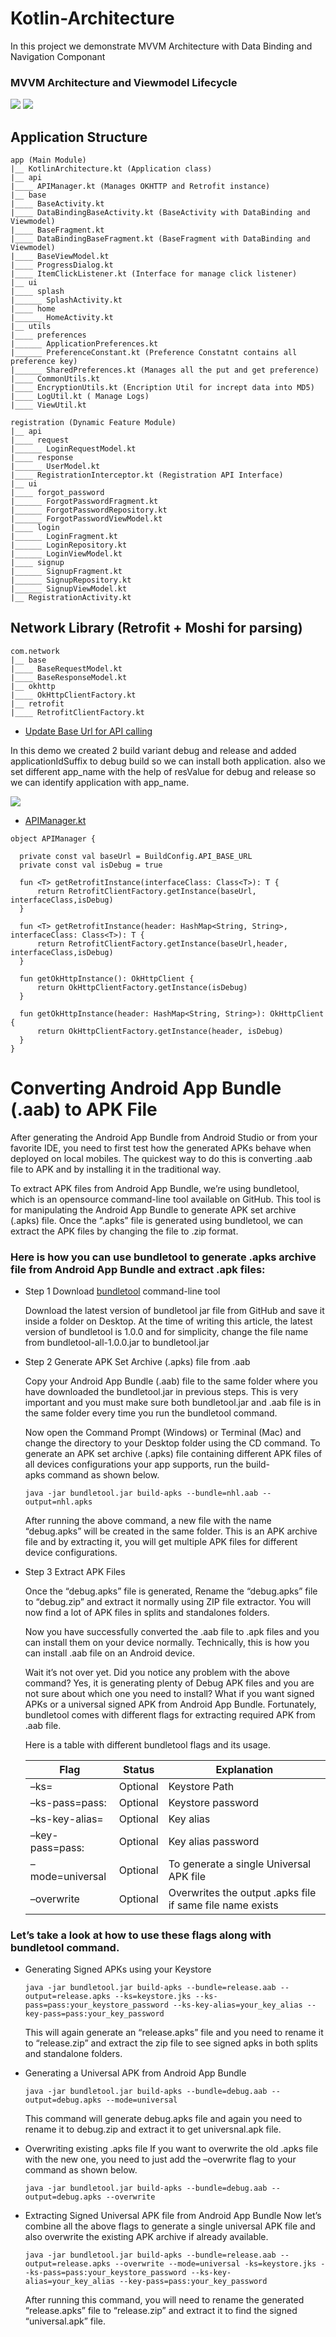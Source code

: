 # Kotlin-Architecture
In this project we demonstrate MVVM Architecture with Data Binding and Navigation Componant

### MVVM Architecture and Viewmodel Lifecycle
![](https://res.cloudinary.com/karan-media/image/upload/c_scale,w_420/v1591362329/Android/MVVM/final-architecture_yhiun7.png) ![](https://res.cloudinary.com/karan-media/image/upload/v1591530905/Android/MVVM/viewmodel-lifecycle_mcty6g.png)

## Application Structure 
    app (Main Module)
    |__ KotlinArchitecture.kt (Application class)
    |__ api
    |____ APIManager.kt (Manages OKHTTP and Retrofit instance)
    |__ base
    |____ BaseActivity.kt
    |____ DataBindingBaseActivity.kt (BaseActivity with DataBinding and Viewmodel)
    |____ BaseFragment.kt
    |____ DataBindingBaseFragment.kt (BaseFragment with DataBinding and Viewmodel)
    |____ BaseViewModel.kt
    |____ ProgressDialog.kt
    |____ ItemClickListener.kt (Interface for manage click listener)
    |__ ui
    |____ splash
    |______ SplashActivity.kt
    |____ home
    |______ HomeActivity.kt
    |__ utils
    |____ preferences
    |______ ApplicationPreferences.kt
    |______ PreferenceConstant.kt (Preference Constatnt contains all preference key)
    |______ SharedPreferences.kt (Manages all the put and get preference)
    |____ CommonUtils.kt
    |____ EncryptionUtils.kt (Encription Util for incrept data into MD5)
    |____ LogUtil.kt ( Manage Logs)
    |____ ViewUtil.kt
    
    registration (Dynamic Feature Module)
    |__ api
    |____ request
    |______ LoginRequestModel.kt
    |____ response
    |______ UserModel.kt
    |____ RegistrationInterceptor.kt (Registration API Interface)
    |__ ui
    |____ forgot_password
    |______ ForgotPasswordFragment.kt
    |______ ForgotPasswordRepository.kt
    |______ ForgotPasswordViewModel.kt
    |____ login
    |______ LoginFragment.kt
    |______ LoginRepository.kt
    |______ LoginViewModel.kt
    |____ signup
    |______ SignupFragment.kt
    |______ SignupRepository.kt
    |______ SignupViewModel.kt
    |__ RegistrationActivity.kt
    
  ## Network Library (Retrofit + Moshi for parsing) 
    com.network
    |__ base
    |____ BaseRequestModel.kt
    |____ BaseResponseModel.kt
    |__ okhttp
    |____ OkHttpClientFactory.kt
    |__ retrofit
    |____ RetrofitClientFactory.kt
        
  * [Update Base Url for API calling](/gradle.properties)
  
In this demo we created 2 build variant debug and release and added applicationIdSuffix to debug build so we can install both application. also we set different app_name with the help of resValue for debug and release so we can identify application with app_name.
 
  
  
  ![](https://res.cloudinary.com/karan-media/image/upload/c_scale,w_900/v1591628475/Android/Code/Screenshot_2020-06-08_at_8.29.20_PM_z8dja9.png)

  * [APIManager.kt](/app/src/main/java/com/kotlin/architecture/api/APIManager.kt)
  ~~~
  object APIManager {

    private const val baseUrl = BuildConfig.API_BASE_URL
    private const val isDebug = true

    fun <T> getRetrofitInstance(interfaceClass: Class<T>): T {
        return RetrofitClientFactory.getInstance(baseUrl, interfaceClass,isDebug)
    }

    fun <T> getRetrofitInstance(header: HashMap<String, String>, interfaceClass: Class<T>): T {
        return RetrofitClientFactory.getInstance(baseUrl,header, interfaceClass,isDebug)
    }

    fun getOkHttpInstance(): OkHttpClient {
        return OkHttpClientFactory.getInstance(isDebug)
    }

    fun getOkHttpInstance(header: HashMap<String, String>): OkHttpClient {
        return OkHttpClientFactory.getInstance(header, isDebug)
    }
}
  ~~~

# Converting Android App Bundle (.aab) to APK File

After generating the Android App Bundle from Android Studio or from your favorite IDE, you need to first test how the generated APKs behave when deployed on local mobiles. The quickest way to do this is converting .aab file to APK and by installing it in the traditional way.

To extract APK files from Android App Bundle, we’re using bundletool, which is an opensource command-line tool available on GitHub. This tool is for manipulating the Android App Bundle to generate APK set archive (.apks) file. Once the “.apks” file is generated using bundletool, we can extract the APK files by changing the file to .zip format.

### Here is how you can use bundletool to generate .apks archive file from Android App Bundle and extract .apk files:

* Step 1 Download [bundletool](https://github.com/google/bundletool/releases) command-line tool
    
    Download the latest version of bundletool jar file from GitHub and save it inside a folder on Desktop. At the time of writing this article, the latest version of bundletool is 1.0.0 and for simplicity, change the file name from bundletool-all-1.0.0.jar to bundletool.jar

* Step 2 Generate APK Set Archive (.apks) file from .aab

    Copy your Android App Bundle (.aab) file to the same folder where you have downloaded the bundletool.jar in previous steps. This is very important and you must make sure both bundletool.jar and .aab file is in the same folder every time you run the bundletool command.
    
    Now open the Command Prompt (Windows) or Terminal (Mac) and change the directory to your Desktop folder using the CD command. To generate an APK set archive (.apks) file containing different APK files of all devices configurations your app supports, run the build-apks command as shown below.
    
    ```
    java -jar bundletool.jar build-apks --bundle=nhl.aab --output=nhl.apks
    ```
    After running the above command, a new file with the name “debug.apks” will be created in the same folder. This is an APK archive file and by extracting it, you will get multiple APK files for different device configurations.
    
 * Step 3 Extract APK Files

    Once the “debug.apks” file is generated, Rename the “debug.apks” file to “debug.zip” and extract it normally using ZIP file extractor. You will now find a lot of APK files in splits and standalones folders.
    
    Now you have successfully converted the .aab file to .apk files and you can install them on your device normally. Technically, this is how you can install .aab file on an Android device.

    Wait it’s not over yet. Did you notice any problem with the above command? Yes, it is generating plenty of Debug APK files and you are not sure about which one you need to install? What if you want signed APKs or a universal signed APK from Android App Bundle. Fortunately, bundletool comes with different flags for extracting required APK from .aab file.

    Here is a table with different bundletool flags and its usage.

    Flag | Status | Explanation
    ------------ | ------------- | -------------
    –ks= | Optional | Keystore Path
    –ks-pass=pass: | Optional | Keystore password
    –ks-key-alias= | Optional | Key alias
    –key-pass=pass: | Optional | Key alias password
    –mode=universal | Optional | To generate a single Universal APK file
    –overwrite | Optional | Overwrites the output .apks file if same file name exists
    
### Let’s take a look at how to use these flags along with bundletool command.

* Generating Signed APKs using your Keystore
    ```
    java -jar bundletool.jar build-apks --bundle=release.aab --output=release.apks --ks=keystore.jks --ks-pass=pass:your_keystore_password --ks-key-alias=your_key_alias --key-pass=pass:your_key_password
    ```
    This will again generate an “release.apks” file and you need to rename it to “release.zip” and extract the zip file to see signed apks in both splits and standalone folders.
    
* Generating a Universal APK from Android App Bundle
    ```
    java -jar bundletool.jar build-apks --bundle=debug.aab --output=debug.apks --mode=universal
    ```
    This command will generate debug.apks file and again you need to rename it to debug.zip and extract it to get universnal.apk file.

* Overwriting existing .apks file
    If you want to overwrite the old .apks file with the new one, you need to just add the –overwrite flag to your command as shown below.
    ```
    java -jar bundletool.jar build-apks --bundle=debug.aab --output=debug.apks --overwrite
    ```
* Extracting Signed Universal APK file from Android App Bundle
    Now let’s combine all the above flags to generate a single universal APK file and also overwrite the existing APK archive if already available.
    ```
    java -jar bundletool.jar build-apks --bundle=release.aab --output=release.apks --overwrite --mode=universal -ks=keystore.jks --ks-pass=pass:your_keystore_password --ks-key-alias=your_key_alias --key-pass=pass:your_key_password
    ```
    After running this command, you will need to rename the generated “release.apks” file to “release.zip” and extract it to find the signed “universal.apk” file.
